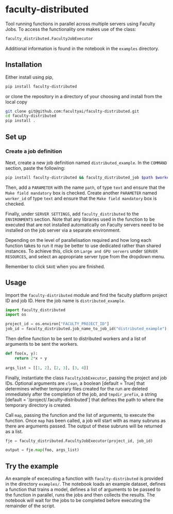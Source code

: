 # faculty-distributed

Tool running functions in parallel across multiple servers using Faculty Jobs. To access the functionality one makes use of the class:

```python
faculty_distributed.FacultyJobExecutor
```

Additional information is found in the notebook in the `examples` directory.

## Installation

Either install using pip,

```bash
pip install faculty-distributed
```

or clone the repository in a directory of your choosing and install from the local copy

```bash
git clone git@github.com:facultyai/faculty-distributed.git
cd faculty-distributed
pip install .
```

## Set up
### Create a job definition

Next, create a new job definition named `distributed_example`. In the `COMMAND` section, paste the following:

```bash
pip install faculty-distributed && faculty_distributed_job $path $worker_id
```

Then, add a `PARAMETER` with the name `path`, of type `text` and ensure that the `Make field mandatory` box is checked. Create another `PARAMETER` named `worker_id` of type `text` and ensure that the `Make field mandatory` box is checked.

Finally, under `SERVER SETTINGS`, add `faculty_distributed` to the `ENVIRONMENTS` section. Note that any libraries used in the function to be executed that are not installed automatically on Faculty servers need to be installed on the job server via a separate environment. 

Depending on the level of parallelisation required and how long each function takes to run it may be better to use dedicated rather than shared instances. To achieve this, click on `Large and GPU servers` under `SERVER RESOURCES`, and select an appropriate server type from the dropdown menu.

Remember to click `SAVE` when you are finished.

## Usage
Import the `faculty-distributed` module and find the faculty platform project ID and job ID. Here the job name is `distributed_example`. 

```python
import faculty_distributed
import os

project_id = os.environ["FACULTY_PROJECT_ID"]
job_id = faculty_distributed.job_name_to_job_id("distributed_example")

```

Then define function to be sent to distributed workers and a list of arguments to be sent the workers.
```python
def foo(x, y):
    return 2*x + y
    
args_list = [[1, 2], [2, 3], [3, 4]]
```

Finally, instantiate the class `FacultyJobExecutor`, passing the project and job IDs. Optional arguments are `clean`, a boolean [default = True] that determines whether temporary files created for the run are deleted immediately after the completion of the job, and `tmpdir_prefix`, a string [default = '/project/.faculty-distributed'] that defines the path to where the temporary directory is created. 

Call `map`, passing the function and the list of arguments, to execute the function. Once `map` has been called, a job will start with as many subruns as there are arguments passed. The output of these subruns will be returned as a list. 

```python
fje = faculty_distributed.FacultyJobExecutor(project_id, job_id)

output = fje.map(foo, args_list)


```

## Try the example
An example of excecuting a function with `faculty-distributed` is provided in the directory `examples/`. The notebook loads an example dataset, defines a function that trains a model, defines a list of arguments to be passed to the function in parallel, runs the jobs and then collects the results. The notebook will wait for the jobs to be completed before executing the remainder of the script.
